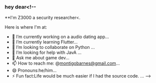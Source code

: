 ### hey dear<!--
**I'm Z3000 a security researcher<.

Here is where I'm at:

- 🔭 I’m currently working on a audio dating app...
- 🌱 I’m currently learning Flutter...
- 👯 I’m looking to collaborate on Python ...
- 🤔 I’m looking for help with JavA ...
- 💬 Ask me about game dev...
- 📫 How to reach me: @montigobarnes@gmail.com...
- 😄 Pronouns:he/him...
- ⚡ Fun fact:Life would be much easier if I had the source code. ...
-->
